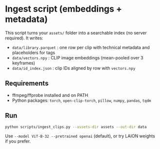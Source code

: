 # Ingest script (embeddings + metadata)

This script turns your `assets/` folder into a searchable index (no server required). It writes:
- `data/library.parquet` : one row per clip with technical metadata and placeholders for tags
- `data/vectors.npy`     : CLIP image embeddings (mean-pooled over 3 keyframes)
- `data/id_index.json`   : clip IDs aligned by row with `vectors.npy`

## Requirements

- ffmpeg/ffprobe installed and on PATH
- Python packages: `torch`, `open-clip-torch`, `pillow`, `numpy`, `pandas`, `tqdm`

## Run

```bash
python scripts/ingest_clips.py --assets-dir assets --out-dir data
```

Use `--model ViT-B-32 --pretrained openai` (default), or try LAION weights if you prefer.
